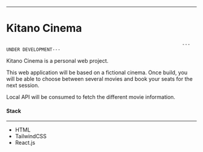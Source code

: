 ----------                              
# Kitano Cinema

                                                                     ---UNDER DEVELOPMENT---
                                                                     

Kitano Cinema is a personal web project. 

This web application will be based on a fictional cinema. Once build, you will be able to choose between several movies and book your seats for the next session. 

Local API will be consumed to fetch the different movie information.

#### Stack

------------
- HTML
- TailwindCSS
- React.js
